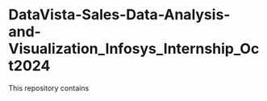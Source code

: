# DataVista-Sales-Data-Analysis-and-Visualization_Infosys_Internship_Oct2024
This repository contains 
